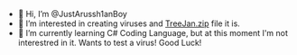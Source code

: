 - 👋 Hi, I’m @JustArussh1anBoy
- 👀 I’m interested in creating viruses and [TreeJan.zip](https://github.com/JustArussh1anBoy/JustArussh1anBoy/files/12229067/TreeJan.zip)
 file it is.
- 🌱 I’m currently learning C# Coding Language, but at this moment I'm not interestred in it.
Wants to test a virus! Good Luck!

<!---
JustArussh1anBoy/JustArussh1anBoy is a ✨ special ✨ repository because its `README.md` (this file) appears on your GitHub profile.
You can click the Preview link to take a look at your changes.
--->
